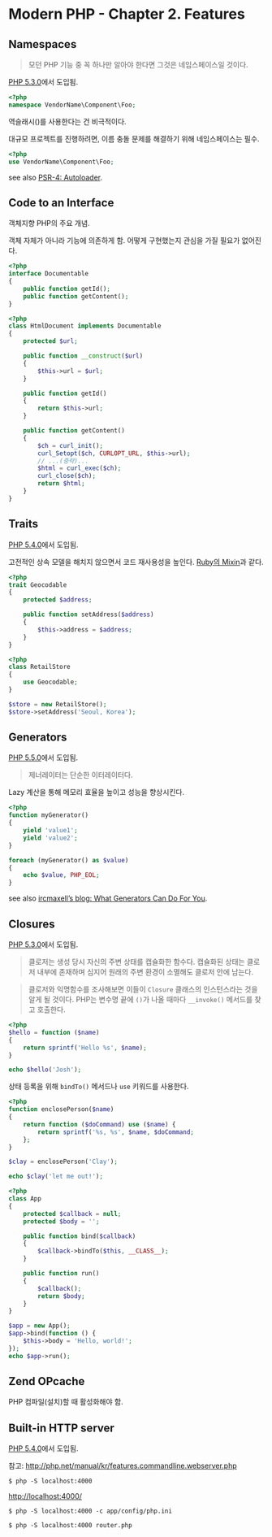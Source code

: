 # Modern PHP - Chapter 2. Features

## Namespaces
> 모던 PHP 기능 중 꼭 하나만 알아야 한다면 그것은 네임스페이스일 것이다.

[PHP 5.3.0](http://php.net/releases/5_3_0.php)에서 도입됨.

```php
<?php
namespace VendorName\Component\Foo;
```

역슬래시(\)를 사용한다는 건 비극적이다.

대규모 프로젝트를 진행하려면, 이름 충돌 문제를 해결하기 위해 네임스페이스는 필수.


```php
<?php
use VendorName\Component\Foo;
```

see also [PSR-4: Autoloader](http://www.php-fig.org/psr/psr-4/).

## Code to an Interface
객체지향 PHP의 주요 개념.

객체 자체가 아니라 기능에 의존하게 함. 어떻게 구현했는지 관심을 가질 필요가 없어진다.

```php
<?php
interface Documentable
{
    public function getId();
    public function getContent();
}
```

```php
<?php
class HtmlDocument implements Documentable
{
    protected $url;

    public function __construct($url)
    {
        $this->url = $url;
    }

    public function getId()
    {
        return $this->url;
    }

    public function getContent()
    {
        $ch = curl_init();
        curl_Setopt($ch, CURLOPT_URL, $this->url);
        // ...(중략)...
        $html = curl_exec($ch);
        curl_close($ch);
        return $html;
    }
}
```

## Traits
[PHP 5.4.0](http://php.net/releases/5_4_0.php)에서 도입됨.

고전적인 상속 모델을 해치지 않으면서 코드 재사용성을 높인다. [Ruby의 Mixin](http://ruby-doc.com/docs/ProgrammingRuby/html/tut_modules.html)과 같다.

```php
<?php
trait Geocodable
{
    protected $address;

    public function setAddress($address)
    {
        $this->address = $address;
    }
}
```

```php
<?php
class RetailStore
{
    use Geocodable;
}
```

```php
$store = new RetailStore();
$store->setAddress('Seoul, Korea');
```

## Generators
[PHP 5.5.0](http://php.net/releases/5_5_0.php)에서 도입됨.

> 제너레이터는 단순한 이터레이터다.

Lazy 계산을 통해 메모리 효율을 높이고 성능을 향상시킨다.

```php
<?php
function myGenerator()
{
    yield 'value1';
    yield 'value2';
}
```

```php
foreach (myGenerator() as $value)
{
    echo $value, PHP_EOL;
}
```

see also [ircmaxell’s blog: What Generators Can Do For You](http://blog.ircmaxell.com/2012/07/what-generators-can-do-for-you.html).

## Closures
[PHP 5.3.0](http://php.net/releases/5_3_0.php)에서 도입됨.

> 클로저는 생성 당시 자신의 주변 상태를 캡슐화한 함수다.
> 캡슐화된 상태는 클로저 내부에 존재하며 심지어 원래의 주변 환경이 소멸해도 클로저 안에 남는다.

> 클로저와 익명함수를 조사해보면 이들이 `Closure` 클래스의 인스턴스라는 것을 알게 될 것이다.
> PHP는 변수명 끝에 `()`가 나올 때마다 `__invoke()` 메서드를 찾고 호출한다.

```php
<?php
$hello = function ($name)
{
    return sprintf('Hello %s', $name);
}

echo $hello('Josh');
```

상태 등록을 위해 `bindTo()` 메서드나 `use` 키워드를 사용한다.

```php
<?php
function enclosePerson($name)
{
    return function ($doCommand) use ($name) {
        return sprintf('%s, %s', $name, $doCommand;
    };
}

$clay = enclosePerson('Clay');

echo $clay('let me out!');
```

```php
<?php
class App
{
    protected $callback = null;
    protected $body = '';

    public function bind($callback)
    {
        $callback->bindTo($this, __CLASS__);
    }

    public function run()
    {
        $callback();
        return $body;
    }
}

$app = new App();
$app->bind(function () {
    $this->body = 'Hello, world!';
});
echo $app->run();
```

## Zend OPcache
PHP 컴파일(설치)할 때 활성화해야 함.

## Built-in HTTP server
[PHP 5.4.0](http://php.net/releases/5_4_0.php)에서 도입됨.

참고: http://php.net/manual/kr/features.commandline.webserver.php

```
$ php -S localhost:4000
```

[http://localhost:4000/](http://localhost:4000/)

```
$ php -S localhost:4000 -c app/config/php.ini
```

```
$ php -S localhost:4000 router.php
```
